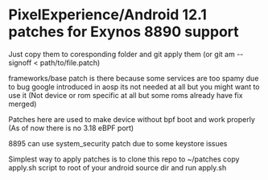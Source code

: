# PixelExperience/Android 12.1 patches for Exynos 8890 support
Just copy them to coresponding folder and git apply them (or git am --signoff < path/to/file.patch)

frameworks/base patch is there because some services are too spamy due to bug google introduced in aosp
its not needed at all but you might want to use it (Not device or rom specific at all but some roms already have fix merged)

Patches here are used to make device without bpf boot and work properly (As of now there is no 3.18 eBPF port)

8895 can use system_security patch due to some keystore issues

Simplest way to apply patches is to clone this repo to ~/patches copy apply.sh script to root of your android source dir and run apply.sh
